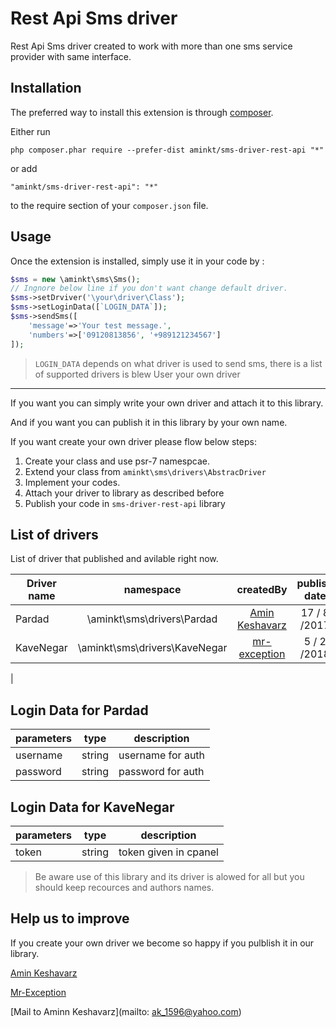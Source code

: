 Rest Api Sms driver
===================
Rest Api Sms driver created to work with more than one sms service provider with same interface.

Installation
------------

The preferred way to install this extension is through [composer](http://getcomposer.org/download/).

Either run

```
php composer.phar require --prefer-dist aminkt/sms-driver-rest-api "*"
```

or add

```
"aminkt/sms-driver-rest-api": "*"
```

to the require section of your `composer.json` file.


Usage
-----

Once the extension is installed, simply use it in your code by  :

```php
$sms = new \aminkt\sms\Sms();
// Ingnore below line if you don't want change default driver.
$sms->setDrviver('\your\driver\Class');
$sms->setLoginData([`LOGIN_DATA`]);
$sms->sendSms([
    'message'=>'Your test message.',
    'numbers'=>['09120813856', '+989121234567']
]);
```
> `LOGIN_DATA` depends on what driver is used to send sms, there is a list of supported drivers is blew
User your own driver
-----
If you want you can simply write your own driver and attach it to this library.

And if you want you can publish it in this library by your own name.

If you want create your own driver please flow below steps:

1. Create your class and use psr-7 namespcae.
2. Extend your class from `aminkt\sms\drivers\AbstracDriver`
3. Implement your codes.
4. Attach your driver to library as described before
5. Publish your code in `sms-driver-rest-api` library

List of drivers
-----
List of driver that published and avilable right now.

| Driver name   | namespace                  | createdBy                                    | publish date |
| ------------- |:--------------------------:| :-------------------------------------------:| :-----------:|
| Pardad        | \aminkt\sms\drivers\Pardad | [Amin Keshavarz](https://gitlab.com/aminkt/) | 17 / 8 /2017 
| KaveNegar     | \aminkt\sms\drivers\KaveNegar | [mr-exception](https://gitlab.com/mr-exception/) | 5 / 2 /2018 
|

Login Data for Pardad
------
| parameters | type | description|
| ------------- | ------ | -------|
| username | string | username for auth |
| password | string | password for auth |


Login Data for KaveNegar
------
| parameters | type | description|
| ------------- | ------ | -------|
| token | string | token given in cpanel |

> Be aware use of this library and its driver is alowed for all but you should keep recources and authors names.

Help us to improve
-----
If you create your own driver we become so happy if you pulblish it in our library.


[Amin Keshavarz](https://gitlab.com/aminkt/)

[Mr-Exception](https://gitlab.com/mr-exception/)


[Mail to Aminn Keshavarz](mailto: ak_1596@yahoo.com)